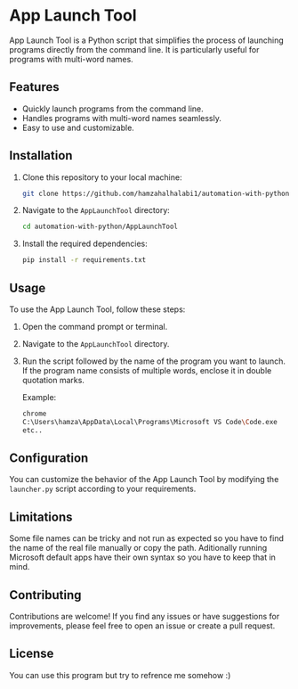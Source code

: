 # App Launch Tool

App Launch Tool is a Python script that simplifies the process of launching programs directly from the command line. It is particularly useful for programs with multi-word names.

## Features

- Quickly launch programs from the command line.
- Handles programs with multi-word names seamlessly.
- Easy to use and customizable.

## Installation

1. Clone this repository to your local machine:

    ```bash
    git clone https://github.com/hamzahalhalabi1/automation-with-python.git
    ```

2. Navigate to the `AppLaunchTool` directory:

    ```bash
    cd automation-with-python/AppLaunchTool
    ```

3. Install the required dependencies:

    ```bash
    pip install -r requirements.txt
    ```

## Usage

To use the App Launch Tool, follow these steps:

1. Open the command prompt or terminal.
2. Navigate to the `AppLaunchTool` directory.
3. Run the script followed by the name of the program you want to launch. If the program name consists of multiple words, enclose it in double quotation marks.

    Example:
    ```bash
    chrome
    C:\Users\hamza\AppData\Local\Programs\Microsoft VS Code\Code.exe
    etc..
    ```

## Configuration

You can customize the behavior of the App Launch Tool by modifying the `launcher.py` script according to your requirements.

## Limitations

Some file names can be tricky and not run as expected so you have to find the name of the real file manually or copy the path. Aditionally running Microsoft default apps have their own syntax so you have to keep that in mind.

## Contributing

Contributions are welcome! If you find any issues or have suggestions for improvements, please feel free to open an issue or create a pull request.

## License

You can use this program but try to refrence me somehow :)
